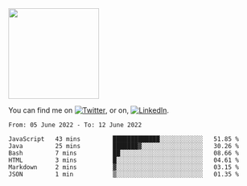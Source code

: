 <!-- ![visitors](https://visitor-badge.glitch.me/badge?page_id=page.id) -->

<img height="180em" src="https://github-readme-stats.vercel.app/api?username=alihernandez&show_icons=true&hide_border=true&&count_private=true&include_all_commits=true" />

<!-- Actual text -->

You can find me on [![Twitter][1.2]][1], or on, [![LinkedIn][2.2]][2].

<!-- Icons -->

[1.2]: http://i.imgur.com/wWzX9uB.png (twitter icon without padding)
[2.2]: https://raw.githubusercontent.com/MartinHeinz/MartinHeinz/master/linkedin-3-16.png (LinkedIn icon without padding)

<!-- Links to your social media accounts -->

[1]: https://twitter.com/phantomramen
[2]: https://www.linkedin.com/in/ali-hernandez-96b1b71a9/

<!--START_SECTION:waka-->

```text
From: 05 June 2022 - To: 12 June 2022

JavaScript   43 mins         █████████████░░░░░░░░░░░░   51.85 %
Java         25 mins         ███████▓░░░░░░░░░░░░░░░░░   30.26 %
Bash         7 mins          ██░░░░░░░░░░░░░░░░░░░░░░░   08.66 %
HTML         3 mins          █░░░░░░░░░░░░░░░░░░░░░░░░   04.61 %
Markdown     2 mins          ▓░░░░░░░░░░░░░░░░░░░░░░░░   03.15 %
JSON         1 min           ▒░░░░░░░░░░░░░░░░░░░░░░░░   01.35 %
```

<!--END_SECTION:waka-->
